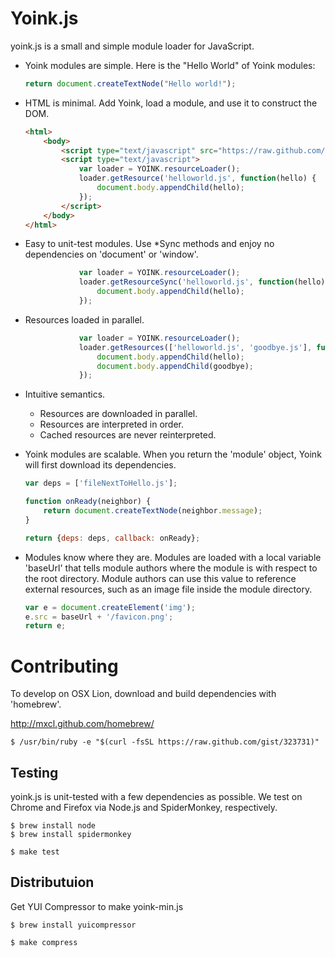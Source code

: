 
Yoink.js
========

yoink.js is a small and simple module loader for JavaScript.

* Yoink modules are simple.  Here is the "Hello World" of Yoink modules:

  ~~~javascript
  return document.createTextNode("Hello world!");
  ~~~

* HTML is minimal.  Add Yoink, load a module, and use it to construct the DOM.

  ~~~html
  <html>
      <body>
          <script type="text/javascript" src="https://raw.github.com/garious/yoink/master/yoink-min.js"></script>
          <script type="text/javascript">
              var loader = YOINK.resourceLoader();
              loader.getResource('helloworld.js', function(hello) {
                  document.body.appendChild(hello);
              });
          </script>
      </body>
  </html>
  ~~~


* Easy to unit-test modules.  Use *Sync methods and enjoy no dependencies on 'document' or 'window'.

  ~~~javascript
              var loader = YOINK.resourceLoader();
              loader.getResourceSync('helloworld.js', function(hello) {
                  document.body.appendChild(hello);
              });
  ~~~


* Resources loaded in parallel.

  ~~~javascript
              var loader = YOINK.resourceLoader();
              loader.getResources(['helloworld.js', 'goodbye.js'], function(hello, goodbye) {
                  document.body.appendChild(hello);
                  document.body.appendChild(goodbye);
              });
  ~~~

* Intuitive semantics.  
  
  * Resources are downloaded in parallel.
  * Resources are interpreted in order.
  * Cached resources are never reinterpreted.

* Yoink modules are scalable.  When you return the 'module' object, Yoink will first
  download its dependencies.

  ~~~javascript
  var deps = ['fileNextToHello.js'];

  function onReady(neighbor) {
      return document.createTextNode(neighbor.message);
  }

  return {deps: deps, callback: onReady};
  ~~~

* Modules know where they are.  Modules are loaded with a local variable 'baseUrl'
  that tells module authors where the module is with respect to the root directory.  Module
  authors can use this value to reference external resources, such as an image file inside
  the module directory.

  ~~~javascript
  var e = document.createElement('img');
  e.src = baseUrl + '/favicon.png'; 
  return e;
  ~~~


Contributing
============

To develop on OSX Lion, download and build dependencies with 'homebrew'.

http://mxcl.github.com/homebrew/

    $ /usr/bin/ruby -e "$(curl -fsSL https://raw.github.com/gist/323731)"


Testing
-------

yoink.js is unit-tested with a few dependencies as possible.  We test on
Chrome and Firefox via Node.js and SpiderMonkey, respectively.

    $ brew install node
    $ brew install spidermonkey

    $ make test


Distributuion
-------------

Get YUI Compressor to make yoink-min.js

    $ brew install yuicompressor

    $ make compress

